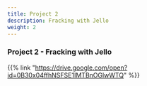 ```yaml
---
title: Project 2
description: Fracking with Jello
weight: 2
---
```


### Project 2 - Fracking with Jello

{{% link "https://drive.google.com/open?id=0B30x04ffhNSFSE1IMTBnOGlwWTQ" %}}
